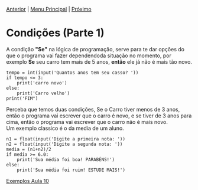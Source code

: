 [Anterior](Aula09.md) | [Menu Principal](/README.md/) | [Próximo](Aula11.md)

# Condições (Parte 1)

A condição **"Se"** na lógica de programação, serve para te dar opções do que o programa vai fazer dependendoda situação no momento, por exemplo **Se** seu carro tem mais de 5 anos, **então** ele já não é mais tão novo.  
```
tempo = int(input('Quantos anos tem seu casso? '))
if tempo <= 3:
    print('carro novo')
else:
    print('Carro velho')
print('FIM")
```  
Perceba que temos duas condições, Se o Carro tiver menos de 3 anos, então o programa vai escrever que o carro é novo, e se tiver de 3 anos para cima, então o programa vai escrever que o carro não é mais novo.  
Um exemplo classico é o da media de um aluno.  
```
n1 = float(input('Digite a primeira nota: '))
n2 = float(input('Digite a segunda nota: '))
media = (n1+n2)/2
if media >= 6.0:
    print('Sua média foi boa! PARABÉNS!')
else:
    print('Sua média foi ruim! ESTUDE MAIS!')
```

[Exemplos Aula 10](Aula10.py)